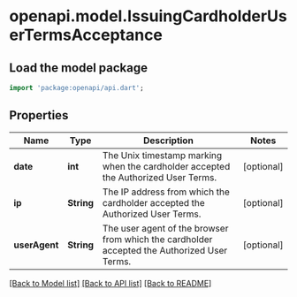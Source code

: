 # openapi.model.IssuingCardholderUserTermsAcceptance

## Load the model package
```dart
import 'package:openapi/api.dart';
```

## Properties
Name | Type | Description | Notes
------------ | ------------- | ------------- | -------------
**date** | **int** | The Unix timestamp marking when the cardholder accepted the Authorized User Terms. | [optional] 
**ip** | **String** | The IP address from which the cardholder accepted the Authorized User Terms. | [optional] 
**userAgent** | **String** | The user agent of the browser from which the cardholder accepted the Authorized User Terms. | [optional] 

[[Back to Model list]](../README.md#documentation-for-models) [[Back to API list]](../README.md#documentation-for-api-endpoints) [[Back to README]](../README.md)


